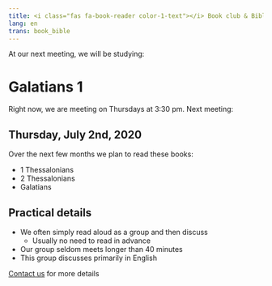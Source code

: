 ```yaml
---
title: <i class="fas fa-book-reader color-1-text"></i> Book club & Bible study <i class="fas fa-bible color-1-dark-text"></i>
lang: en
trans: book_bible
---
```

At our next meeting, we will be studying:

# Galatians 1

Right now, we are meeting on Thursdays at 3:30 pm. Next meeting:
## Thursday, July 2nd, 2020

Over the next few months we plan to read these books:
* 1 Thessalonians
* 2 Thessalonians
* Galatians

## Practical details
* We often simply read aloud as a group and then discuss
  * Usually no need to read in advance
* Our group seldom meets longer than 40 minutes
* This group discusses primarily in English

[Contact us](/contact) for more details
